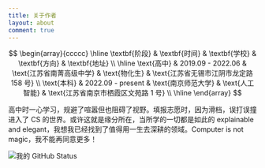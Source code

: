 ```yaml
---
title: 关于作者
layout: about
comment: true
---
```


$$
\begin{array}{ccccc}
\hline
\textbf{阶段} & \textbf{时间} & \textbf{学校} & \textbf{方向} & \textbf{地址} \\
\hline
\text{高中} & 2019.09 - 2022.06 & \text{江苏省南菁高级中学} & \text{物化生} & \text{江苏省无锡市江阴市龙定路 158 号} \\
\text{本科} & 2022.09 - present & \text{南京师范大学} & \text{人工智能} & \text{江苏省南京市栖霞区文苑路 1 号} \\
\hline
\end{array}
$$

高中时一心学习，规避了喧嚣但也阻碍了视野。填报志愿时，因为滑档，误打误撞进入了 CS 的世界。或许这就是缘分所在，当所学的一切都是如此的 explainable and elegant，我想我已经找到了值得用一生去深耕的领域。Computer is not magic，我不能再同意更多！

![我的 GitHub Status](https://ghchart.rshah.org/Explorer-Dong)

